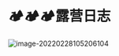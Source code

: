 # 🏕️🏕️🏕️露营日志
![image-20220228105206104](https://cdn.jsdelivr.net/gh/liguoqinjim/images/2022/02/28/105230_d0e5.png)
